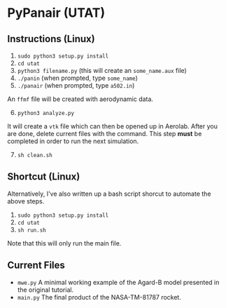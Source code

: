 # PyPanair (UTAT)
## Instructions (Linux)
1. `sudo python3 setup.py install`
2. `cd utat`
3. `python3 filename.py` (this will create an `some_name.aux` file)
4. `./panin` (when prompted, type `some_name`)
5. `./panair` (when prompted, type `a502.in`)

An `ffmf` file will be created with aerodynamic data.

6. `python3 analyze.py`

It will create a `vtk` file which can then be opened up in Aerolab. After you are done, delete current files with the command. This step **must** be completed in order to run the next simulation.

7. `sh clean.sh`

## Shortcut (Linux)
Alternatively, I've also written up a bash script shorcut to automate the above steps.
1. `sudo python3 setup.py install`
2. `cd utat`
3. `sh run.sh`

Note that this will only run the main file.

## Current Files
* `mwe.py` A minimal working example of the Agard-B model presented in the original tutorial.
* `main.py` The final product of the NASA-TM-81787 rocket.
